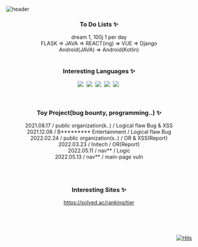 <!--### Hi there 👋 -->


<!--
**0pen3r/0pen3r** is a ✨ _special_ ✨ repository because its `README.md` (this file) appears on your GitHub profile.

Here are some ideas to get you started:

- 🔭 I’m currently working on ...
- 🌱 I’m currently learning ...
- 👯 I’m looking to collaborate on ...
- 🤔 I’m looking for help with ...
- 💬 Ask me about ...
- 📫 How to reach me: ...
- 😄 Pronouns: ...
- ⚡ Fun fact: ...
-->

<!--make 22.01.16-->

<!--title-->
![header](https://capsule-render.vercel.app/api?type=waving&color=auto&height=270&section=header&text=Start~!&fontSize=60&animation=twinkling)



<!--interest-->
<div align="center">

### To Do Lists ✨ <br> 
   dream 1, 100j 1 per day<br>
   FLASK => JAVA => REACT(ing) => VUE => Django<br>
   Android(JAVA) => Android(Kotlin)
   <br><br>
  
  
### Interesting Languages ✨ <br> 

<!--language-->
<p align="center">
  <img src="https://img.shields.io/badge/Python-3766AB?style=flat-square&logo=Python&logoColor=white"/></a>&nbsp 
  <img src="https://img.shields.io/badge/Javascript-ffb13b?style=flat-square&logo=javascript&logoColor=white"/></a>&nbsp 
  <img src="https://img.shields.io/badge/Java-007396?style=flat-square&logo=Java&logoColor=white"/></a>&nbsp 
  <img src="https://img.shields.io/badge/SpringBoot-6DB33F?style=flat-square&logo=Spring&logoColor=white"/></a>&nbsp 
  <img src="https://img.shields.io/badge/C-A8B9CC?style=flat-square&logo=C&logoColor=white"/></a>&nbsp 
<br><br><br>
</p>


### Toy Project(bug bounty, programming..) ✨ <br>

   2021.08.17 / public organization(k..) / Logical flaw Bug & XSS <br>
   2021.12.08 / B********* Entertainment / Logical flaw Bug <br>
   2022.02.24 / public organization(s..) / OR & XSS(Report) <br>
   2022.03.23 / Initech / OR(Report) <br>
   2022.05.11 / nav** / Logic <br>
   2022.05.13 / nav** / main-page vuln <br>
   
   <br><br>


### Interesting Sites ✨ <br> 
   https://solved.ac/ranking/tier 
   
   <br><br><br>


</div>


<!--foot-->
<!--count-->
<div align="right">
  
[![Hits](https://hits.seeyoufarm.com/api/count/incr/badge.svg?url=https%3A%2F%2Fgithub.com%2F0pen3r&count_bg=%233DB7C8&title_bg=%23555555&icon=fossa.svg&icon_color=%23E7E7E7&title=Hits&edge_flat=false)](https://hits.seeyoufarm.com)
<br><br>
</div>
